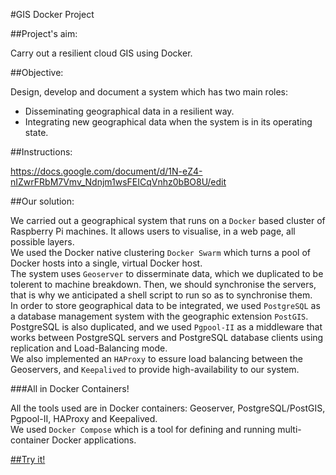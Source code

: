 #GIS Docker Project

##Project's aim:  

Carry out a resilient cloud GIS using Docker.  

##Objective:  

Design, develop and document a system which has two main roles:  
- Disseminating geographical data in a resilient way.  
- Integrating new geographical data when the system is in its operating state.

##Instructions:

https://docs.google.com/document/d/1N-eZ4-nIZwrFRbM7Vmv_Ndnjm1wsFEICqVnhz0bBO8U/edit

##Our solution:

We carried out a geographical system that runs on a `Docker` based cluster of Raspberry Pi machines. It allows users to visualise, in a web page, all possible layers.  
We used the Docker native clustering `Docker Swarm` which turns a pool of Docker hosts into a single, virtual Docker host.  
The system uses `Geoserver` to disserminate data, which we duplicated to be tolerent to machine breakdown. Then, we should synchronise the servers, that is why we anticipated a shell script to run so as to synchronise them.  
In order to store geographical data to be integrated, we used `PostgreSQL` as a database management system with the geographic extension `PostGIS`.  
PostgreSQL is also duplicated, and we used `Pgpool-II` as a middleware that works between PostgreSQL servers and PostgreSQL database clients using replication and Load-Balancing mode.  
We also implemented an `HAProxy` to essure load balancing between the Geoservers, and `Keepalived` to provide high-availability to our system.  

###All in Docker Containers!

All the tools used are in Docker containers: Geoserver, PostgreSQL/PostGIS, Pgpool-II, HAProxy and Keepalived.  
We used `Docker Compose` which is a tool for defining and running multi-container Docker applications.

[##Try it!](data/user_manual.md)

